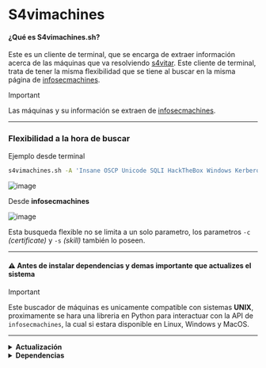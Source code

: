 # S4vimachines

#### ¿Qué es S4vimachines.sh?
Este es un cliente de terminal, que se encarga de extraer información acerca de las máquinas que va resolviendo [s4vitar](https://www.youtube.com/s4vitar). Este cliente de terminal, trata de tener la misma flexibilidad que se tiene al buscar en la misma página de [infosecmachines](https://infosecmachines.io). 
> [!IMPORTANT]
> Las máquinas y su información se extraen de [infosecmachines](https://infosecmachines.io/api/machines).

---
### Flexibilidad a la hora de buscar

Ejemplo desde terminal

```bash
s4vimachines.sh -A 'Insane OSCP Unicode SQLI HackTheBox Windows Kerberos OSWE'
```

![image](https://github.com/user-attachments/assets/15e5dd3e-3189-4d9f-9ad3-d5300f421f01)


Desde **infosecmachines**

![image](https://github.com/user-attachments/assets/babdc8b8-c82e-42f5-8b26-b3fe16d2b805)

Esta busqueda flexible no se limita a un solo parametro, los parametros `-c` *(certificate)* y `-s` *(skill)* también lo poseen.

---

#### ⚠️ Antes de instalar dependencias y demas importante que actualizes el sistema

> [!IMPORTANT]
> Este buscador de máquinas es unicamente compatible con sistemas **UNIX**, proximamente se hara una libreria en Python para interactuar con la API de `infosecmachines`, la cual si estara disponible en Linux, Windows y MacOS. 

---

<details>
  <summary><b>Actualización</b></summary>

  ### Debian
  
  ```bash
  sudo apt update && sudo apt upgrade -y # Para distribuciones basadas en debian
  sudo apt update && sudo parrot-upgrade -y # Para el delicado de Parrot
  ```
---

  ### Arch
  ```bash
  sudo pacman -Syu --noconfirm   # Usando pacman (gestor oficial)
  sudo paru -Syu --noconfirm     # Usando paru (AUR helper basado en pacman)
  sudo yay -Syu --noconfirm      # Usando yay (otro AUR helper basado en pacman)
  ```
---

</details>  

<details>
  <summary><b>Dependencias</b></summary>

  ### Debian
  
  ```bash
  sudo apt install coreutils util-linux npm nodejs bc moreutils translate-shell -y
  sudo apt install node-js-beautify -y 
  ```
---

  ### Arch
  
  ```bash
  sudo pacman -S coreutils npm nodejs bc moreutils translate-shell --noconfirm
  sudo npm install -g js-beautify 
  ```


```

---

</details>

### 🔍 Uso

```bash
s4vimachines.sh [PARAMETROS] [ARGUMENTOS]
```

### Opciones disponibles:


| Parámetro | Descripción                                                          | Ejemplo                                                      |
| --------: | -------------------------------------------------------------------- | ------------------------------------------------------------ |
|      `-h` | Mostrar el manual de ayuda.                                          | `s4vimachines.sh -h`                                         |
|      `-u` | Actualizar dependencias / obtener actualizaciones.                   | `s4vimachines.sh -u`                                         |
|      `-m` | Mostrar las propiedades de una máquina (por nombre).                 | `s4vimachines.sh -m 'Multimaster'`                           |
|      `-i` | Mostrar máquinas por dirección IP.                                   | `s4vimachines.sh -i '10.10.10.179'`                          |
|      `-d` | Filtrar por dificultad (difficulty).                                 | `s4vimachines.sh -d 'Insane'`                                |
|      `-o` | Filtrar por sistema operativo (os).                                  | `s4vimachines.sh -o 'Windows'`                               |
|      `-w` | Mostrar el enlace al writeup de una máquina.                         | `s4vimachines.sh -w 'Multimaster'`                           |
|      `-s` | Listar máquinas por skill (habilidad / técnica).                     | `s4vimachines.sh -s 'SQLI'`                                  |
|      `-p` | Listar máquinas de una plataforma dada (p.ej. HackTheBox).           | `s4vimachines.sh -p 'HackTheBox'`                            |
|      `-c` | Listar máquinas que tengan uno o más certificados.                   | `s4vimachines.sh -c 'OSCP OSWE OSEP'`                        |
|      `-A` | Búsqueda avanzada (varios términos combinados).                      | `s4vimachines.sh -A 'Unicode Sqli Insane windows oscp oswe'` |
|      `-a` | Listar todas las máquinas existentes (all).                          | `s4vimachines.sh -a`                                         |
|      `-r` | Modo aleatorio: el script elegirá una máquina al azar.               | `s4vimachines.sh -r`                                         |
|      `-v` | Activar modo verbose (más salida informativa).                       | `s4vimachines.sh -u -v`                                      |
|      `-y` | Confirmar automáticamente acciones que requieren confirmación (yes). | `s4vimachines.sh -u -y`<br>`s4vimachines.sh -A 'CSRF' -y`    |
|      `-t` | Traducir el output a un idioma específico (p. ej. `es`).             | `s4vimachines.sh -m 'Tentacle' -t 'es'`                      |
|      `-b` | Abrir el writeup en un navegador específico (por defecto `firefox`). | `s4vimachines.sh -w 'Tentacle' -b 'chrome'`                  |
|      `-x` | No mostrar el banner en el panel de ayuda (exclude banner).          | `s4vimachines.sh -x`                                         |
